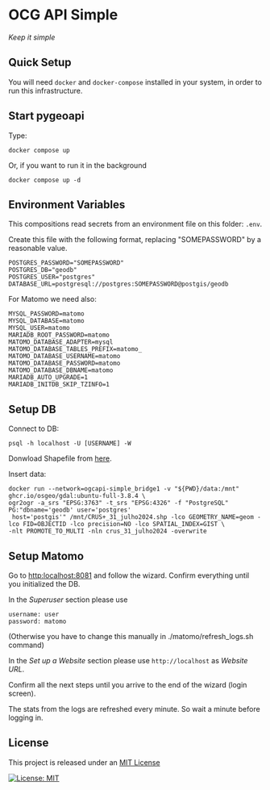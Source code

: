 # OCG API Simple

*Keep it simple*

## Quick Setup

You will need `docker` and `docker-compose` installed in your system, in order to run this infrastructure. 

## Start pygeoapi

Type:

```
docker compose up
```

Or, if you want to run it in the background

```
docker compose up -d
```


## Environment Variables

This compositions read secrets from an environment file on this folder: ```.env```.

Create this file with the following format, replacing "SOMEPASSWORD" by a reasonable value.

```
POSTGRES_PASSWORD="SOMEPASSWORD"
POSTGRES_DB="geodb"
POSTGRES_USER="postgres"
DATABASE_URL=postgresql://postgres:SOMEPASSWORD@postgis/geodb
```

For Matomo we need also:

```
MYSQL_PASSWORD=matomo
MYSQL_DATABASE=matomo
MYSQL_USER=matomo
MARIADB_ROOT_PASSWORD=matomo
MATOMO_DATABASE_ADAPTER=mysql
MATOMO_DATABASE_TABLES_PREFIX=matomo_
MATOMO_DATABASE_USERNAME=matomo
MATOMO_DATABASE_PASSWORD=matomo
MATOMO_DATABASE_DBNAME=matomo
MARIADB_AUTO_UPGRADE=1
MARIADB_INITDB_SKIP_TZINFO=1
```

## Setup DB

Connect to DB:

```
psql -h localhost -U [USERNAME] -W
```

Donwload Shapefile from [here](https://www.dgterritorio.gov.pt/download/agt/).

Insert data:

```
docker run --network=ogcapi-simple_bridge1 -v "${PWD}/data:/mnt" ghcr.io/osgeo/gdal:ubuntu-full-3.8.4 \
ogr2ogr -a_srs "EPSG:3763" -t_srs "EPSG:4326" -f "PostgreSQL" PG:"dbname='geodb' user='postgres'
 host='postgis'" /mnt/CRUS+_31_julho2024.shp -lco GEOMETRY_NAME=geom -lco FID=OBJECTID -lco precision=NO -lco SPATIAL_INDEX=GIST \
-nlt PROMOTE_TO_MULTI -nln crus_31_julho2024 -overwrite
```

## Setup Matomo

Go to [http:localhost:8081](http:localhost:8081) and follow the wizard. Confirm everything until you initialized the DB. 

In the *Superuser* section please use 

```
username: user
password: matomo
```

(Otherwise you have to change this manually in ./matomo/refresh_logs.sh command)

In the *Set up a Website* section please use `http://localhost` as *Website URL*. 

Confirm all the next steps until you arrive to the end of the wizard (login screen).

The stats from the logs are refreshed every minute. So wait a minute before logging in.


## License

This project is released under an [MIT License](./LICENSE)

[![License: MIT](https://img.shields.io/badge/License-MIT-yellow.svg)](https://opensource.org/licenses/MIT)